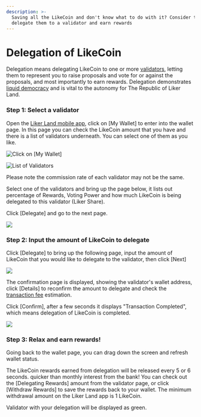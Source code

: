 ```yaml
---
description: >-
  Saving all the LikeCoin and don't know what to do with it? Consider to
  delegate them to a validator and earn rewards
---
```


# Delegation of LikeCoin

Delegation means delegating LikeCoin to one or more [validators](https://docs.like.co/guides/governance/what-is-a-validator), letting them to represent you to raise proposals and vote for or against the proposals, and most importantly to earn rewards. Delegation demonstrates [liquid democracy](https://docs.like.co/guides/governance/liquid-democracy) and is vital to the autonomy for The Republic of Liker Land.

### Step 1: Select a validator

Open the [Liker Land mobile app](https://liker.land/getapp), click on \[My Wallet\] to enter into the wallet page. In this page you can check the LikeCoin amount that you have and there is a list of validators underneath. You can select one of them as you like.

![Click on \[My Wallet\]](../../.gitbook/assets/delegate-4-en.png)

![List of Validators](../../.gitbook/assets/delegate-5-en.png)

Please note the commission rate of each validator may not be the same.

Select one of the validators and bring up the page below, it lists out percentage of Rewards, Voting Power and how much LikeCoin is being delegated to this validator \(Liker Share\).

Click \[Delegate\] and go to the next page.

![](../../.gitbook/assets/delegate-1-en.png)

### **Step 2: Input the amount of LikeCoin to delegate**

Click \[Delegate\] to bring up the following page, input the amount of LikeCoin that you would like to delegate to the validator, then click \[Next\]  


![](../../.gitbook/assets/delegate-2-en.png)

The confirmation page is displayed, showing the validator's wallet address, click \[Details\] to reconfirm the amount to delegate and check the [transaction fee](https://docs.like.co/guides/wallet/transaction-fee) estimation.

Click \[Confirm\], after a few seconds it displays "Transaction Completed", which means delegation of LikeCoin is completed.

![](../../.gitbook/assets/delegate-3-en.png)

### **Step 3: Relax and earn rewards!**

Going back to the wallet page, you can drag down the screen and refresh wallet status.

The LikeCoin rewards earned from delegation will be released every 5 or 6 seconds. quicker than monthly interest from the bank! You can check out the \[Delegating Rewards\] amount from the validator page, or click \[Withdraw Rewards\] to save the rewards back to your wallet. The minimum withdrawal amount on the Liker Land app is 1 LikeCoin.

Validator with your delegation will be displayed as green.

